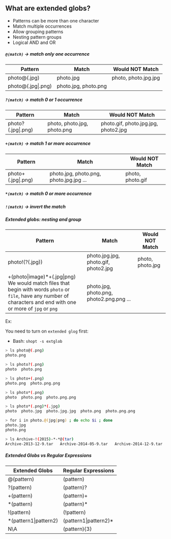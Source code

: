 ## What are extended globs?
- Patterns can be more than one character
- Match multiple occurrences
- Allow grouping patterns
- Nesting pattern groups
- Logical AND and OR

##### `@(match)` -> match only one occurrence

| Pattern            | Match                | Would NOT Match      |
| ------------------ | -------------------- | -------------------- |
| photo@(.jpg)       | photo.jpg            | photo, photo.jpg.jpg |
| photo@(.jpg\|.png) | photo.jpg, photo.png |                      |



##### `?(match)` -> match 0 or 1 occurrence

| Pattern            | Match                       | Would NOT Match                      |
| ------------------ | --------------------------- | ------------------------------------ |
| photo?(.jpg\|.png) | photo, photo.jpg, photo.png | photo.gif, photo.jpg.jpg, photo2.jpg |

##### `+(match)` -> match 1 or more occurrence

| Pattern            | Match                                   | Would NOT Match  |
| ------------------ | --------------------------------------- | ---------------- |
| photo+(.jpg\|.png) | photo.jpg, photo.png, photo.jpg.jpg ... | photo, photo.gif |

##### `*(match)` -> match 0 or more occurrence

##### `!(match)` -> invert the match

##### Extended globs: nesting and group

| Pattern                                                      | Match                                    | Would NOT Match  |
| ------------------------------------------------------------ | ---------------------------------------- | ---------------- |
| photo!(?(.jpg))                                              | photo.jpg.jpg, photo.gif, photo2.jpg     | photo, photo.jpg |
| +(photo\|image)*+(.jpg\|png)<br />We would match files that begin with words `photo` or `file`, have any number of characters and end with one or more of `jpg` or `png` | photo.jpg, photo.png, photo2.png.png ... |                  |

Ex: 

You need to turn on `extended glog` first:

- Bash: `shopt -s extglob`

```bash
> ls photo@(.png)
photo.png

> ls photo?(.png)
photo  photo.png

> ls photo+(.png)
photo.png  photo.png.png

> ls photo*(.png)
photo  photo.png  photo.png.png

> ls photo*(.png)*(.jpg)
photo  photo.jpg  photo.jpg.jpg  photo.png  photo.png.png

> for i in photo.@(jpg|png) ; do echo $i ; done
photo.jpg
photo.png

> ls Archive-!(2015)-*-*@(tar)
Archive-2013-12-9.tar	Archive-2014-05-9.tar	Archive-2014-12-9.tar	Archive-2016-05-9.tar
```

##### Extended Globs vs Regular Expressions

| Extended Globs        | Regular Expressions   |
| --------------------- | --------------------- |
| @(pattern)            | (pattern)             |
| ?(pattern)            | (pattern)?            |
| +(pattern)            | (pattern)+            |
| *(pattern)            | (pattern)*            |
| !(pattern)            | (!pattern)            |
| *(pattern1\|pattern2) | (pattern1\|pattern2)* |
| N\A                   | (pattern){3}          |

